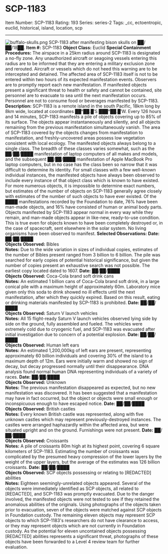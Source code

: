 # SCP-1183
Item Number: SCP-1183
Rating: 193
Series: series-2
Tags: _cc, ectoentropic, euclid, historical, island, location, scp

---

![buffalo-skulls.png](https://scp-wiki.wdfiles.com/local--files/scp-1183/buffalo-skulls.png)
SCP-1183 after manifesting bison skulls on ██/██/18██.
**Item #:** SCP-1183
**Object Class:** Euclid
**Special Containment Procedures:** The airspace in a 25km radius around SCP-1183 is designated a no-fly zone. Any unauthorized aircraft or seagoing vessels entering this radius are to be informed that they are entering a military exclusion zone and rerouted. Aircraft or vessels which do not heed this warning are to be intercepted and detained.
The affected area of SCP-1183 itself is not to be entered within two hours of its expected manifestation events. Observers are to promptly report each new manifestation. If manifested objects present a significant threat to health or safety and cannot be contained, site personnel are to evacuate to sea until the next manifestation occurs. Personnel are not to consume food or beverages manifested by SCP-1183.
**Description:** SCP-1183 is a remote island in the south Pacific, 18km long by 8km wide, located at coordinates ██°██.█′S ███°██.█′W. Every 126 hours and 14 minutes, SCP-1183 manifests a pile of objects covering up to 85% of its surface. The objects appear instantaneously and silently, and all objects remaining from the previous manifestation simultaneously vanish. The area of SCP-1183 covered by the objects changes from manifestation to manifestation, and freshly-uncovered areas possess low vegetation consistent with local ecology.
The manifested objects always belong to a single class. The breadth of these classes varies somewhat, such as the ██/██/████ manifestation of laptop computers of all makes and models, and the subsequent ██/██/████ manifestation of Apple MacBook Pro laptop computers, but in no case has the class been so narrow that it was difficult to determine its identity. For small classes with a few well-known individual instances, the manifested objects have always been observed to include every instance of that object class which is known to have existed. For more numerous objects, it is impossible to determine exact numbers, but estimates of the number of objects on SCP-1183 generally agree closely with estimates of the number of such objects to have ever existed.
Of the ████ manifestations recorded by the Foundation to date, 76% have been man-made objects, and 16% have consisted of human or animal body parts. Objects manifested by SCP-1183 appear normal in every way while they remain, and man-made objects appear in like-new, ready-to-use condition. This is true even for objects known to have been completely destroyed or, in the case of spacecraft, sent elsewhere in the solar system. No living organisms have been observed to manifest.
**Selected Observations:**
**Date:** ██/██/████  
**Objects Observed:** Bibles  
**Notes:** Due to the wide variation in sizes of individual copies, estimates of the number of Bibles present ranged from 3 billion to 6 billion. The pile was searched for early copies of potential historical significance, but given the number of copies present an exhaustive search was not possible. The earliest copy located dated to 1607.
**Date:** ██/██/████  
**Objects Observed:** Coca-Cola brand soft drink cans  
**Notes:** An estimated 1 billion cans of Coca-Cola brand soft drink, in a large conical pile with a maximum height of approximately 60m. Laboratory mice given only this soda to drink showed no ill effects until the next manifestation, after which they quickly expired. Based on this result, eating or drinking materials manifested by SCP-1183 is prohibited.
**Date:** ██/██/████  
**Objects Observed:** Saturn V launch vehicles  
**Notes:** All 15 flight-ready Saturn V launch vehicles observed lying side by side on the ground, fully assembled and fueled. The vehicles were extremely cold due to cryogenic fuel, and SCP-1183 was evacuated after initial investigation due to concern of a potential explosion.
**Date:** ██/██/████  
**Objects Observed:** Human left ears  
**Notes:** An estimated 1,200,000kg of left ears are present, representing approximately 60 billion individuals and covering 30% of the island to a maximum depth of 12m. Ears were initially warm and showed no sign of decay, but decay progressed normally until their disappearance. DNA analysis found normal human DNA representing individuals of a variety of races.
**Date:** ██/██/████  
**Objects Observed:** Unknown  
**Notes:** The previous manifestation disappeared as expected, but no new manifestation was discovered. It has been suggested that a manifestation may have in fact occurred, but the object or objects were small enough or inconspicuous enough to have escaped notice.
**Date:** ██/██/████  
**Objects Observed:** British castles  
**Notes:** Every known British castle was represented, along with five unknown castles which may represent previously-destroyed instances. The castles were arranged haphazardly within the affected area, but were situated upright and on the ground. Furnishings were not present.
**Date:** ██/██/████  
**Objects Observed:** Croissants  
**Notes:** A pile of croissants 80m high at its highest point, covering 6 square kilometers of SCP-1183. Estimating the number of croissants was complicated by the presumed heavy compression of the lower layers by the weight of the upper layers, but the average of the estimates was 126 billion croissants.
**Date:** ██/██/████  
**Objects Observed:** SCP objects possessing or relating to [REDACTED] abilities  
**Notes:** Eighteen seemingly-unrelated objects appeared. Several of the objects were immediately identified as SCP objects, all related to [REDACTED], and SCP-1183 was promptly evacuated. Due to the danger involved, the manifested objects were not tested to see if they retained the anomalous abilities of the originals. Using photographs of the objects taken prior to evacuation, seven of the objects were matched against SCP objects in Foundation custody. The remaining eleven objects may represent SCP objects to which SCP-1183's researchers do not have clearance to access, or they may represent objects which are not currently in Foundation custody. As the potential for eleven uncontained objects possessing [REDACTED] abilities represents a significant threat, photographs of these objects have been forwarded to a Level 4 review team for further evaluation.